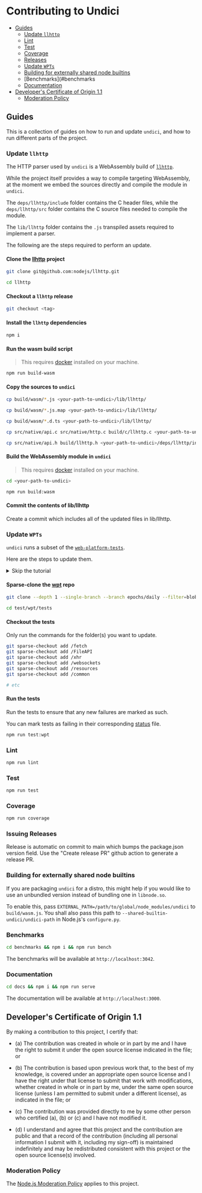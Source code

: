 # Contributing to Undici

* [Guides](#guides)
  * [Update `llhttp`](#update-llhttp)
  * [Lint](#lint)
  * [Test](#test)
  * [Coverage](#coverage)
  * [Releases](#releases)
  * [Update `WPTs`](#update-wpts)
  * [Building for externally shared node builtins](#external-builds)
  *  [Benchmarks](#benchmarks
  *  [Documentation](#documentation)
* [Developer's Certificate of Origin 1.1](#developers-certificate-of-origin)
  * [Moderation Policy](#moderation-policy)

<a id="guides"></a>
## Guides

This is a collection of guides on how to run and update `undici`, and how to run different parts of the project.

<a id="update-llhttp"></a>
### Update `llhttp`

The HTTP parser used by `undici` is a WebAssembly build of [`llhttp`](https://github.com/nodejs/llhttp).

While the project itself provides a way to compile targeting WebAssembly, at the moment we embed the sources
directly and compile the module in `undici`.

The `deps/llhttp/include` folder contains the C header files, while the `deps/llhttp/src` folder contains
the C source files needed to compile the module.

The `lib/llhttp` folder contains the `.js` transpiled assets required to implement a parser.

The following are the steps required to perform an update.

#### Clone the [llhttp](https://github.com/nodejs/llhttp) project

```bash
git clone git@github.com:nodejs/llhttp.git

cd llhttp
```

#### Checkout a `llhttp` release

```bash
git checkout <tag>
```

#### Install the `llhttp` dependencies

```bash
npm i
```

#### Run the wasm build script

> This requires [docker](https://www.docker.com/) installed on your machine.

```bash
npm run build-wasm
```

#### Copy the sources to `undici`

```bash
cp build/wasm/*.js <your-path-to-undici>/lib/llhttp/

cp build/wasm/*.js.map <your-path-to-undici>/lib/llhttp/

cp build/wasm/*.d.ts <your-path-to-undici>/lib/llhttp/

cp src/native/api.c src/native/http.c build/c/llhttp.c <your-path-to-undici>/deps/llhttp/src/

cp src/native/api.h build/llhttp.h <your-path-to-undici>/deps/llhttp/include/
```

#### Build the WebAssembly module in `undici`

> This requires [docker](https://www.docker.com/) installed on your machine.

```bash
cd <your-path-to-undici>

npm run build:wasm
```

#### Commit the contents of lib/llhttp

Create a commit which includes all of the updated files in lib/llhttp.

<a id="update-wpts"></a>
### Update `WPTs`

`undici` runs a subset of the [`web-platform-tests`](https://github.com/web-platform-tests/wpt).

Here are the steps to update them.

<details>
<summary>Skip the tutorial</summary>

```bash
git clone --depth 1 --single-branch --branch epochs/daily --filter=blob:none --sparse https://github.com/web-platform-tests/wpt.git test/wpt/tests
cd test/wpt/tests

git sparse-checkout add /resources
git sparse-checkout add /interfaces
git sparse-checkout add /common
git sparse-checkout add /fetch
git sparse-checkout add /FileAPI
git sparse-checkout add /xhr
git sparse-checkout add /websockets
git sparse-checkout add /mimesniff
git sparse-checkout add /storage
git sparse-checkout add /service-workers
```

</details>

#### Sparse-clone the [wpt](https://github.com/web-platform-tests/wpt) repo

```bash
git clone --depth 1 --single-branch --branch epochs/daily --filter=blob:none --sparse https://github.com/web-platform-tests/wpt.git test/wpt/tests

cd test/wpt/tests

```

#### Checkout the tests

Only run the commands for the folder(s) you want to update.

```bash
git sparse-checkout add /fetch
git sparse-checkout add /FileAPI
git sparse-checkout add /xhr
git sparse-checkout add /websockets
git sparse-checkout add /resources
git sparse-checkout add /common

# etc
```

#### Run the tests

Run the tests to ensure that any new failures are marked as such.

You can mark tests as failing in their corresponding [status](./test/wpt/status) file.

```bash
npm run test:wpt
```

<a id="lint"></a>
### Lint

```bash
npm run lint
```

<a id="test"></a>
### Test

```bash
npm run test
```

<a id="coverage"></a>
### Coverage

```bash
npm run coverage
```

<a id="releases"></a>
### Issuing Releases

Release is automatic on commit to main which bumps the package.json version field.
Use the "Create release PR" github action to generate a release PR.

<a id="external-builds"></a>
### Building for externally shared node builtins

If you are packaging `undici` for a distro, this might help if you would like to use
an unbundled version instead of bundling one in `libnode.so`.

To enable this, pass `EXTERNAL_PATH=/path/to/global/node_modules/undici` to `build/wasm.js`.
You shall also pass this path to `--shared-builtin-undici/undici-path` in Node.js's `configure.py`.

<a id="benchmarks"></a>
### Benchmarks

```bash
cd benchmarks && npm i && npm run bench
```

The benchmarks will be available at `http://localhost:3042`.

<a id="documentation"></a>
### Documentation

```bash
cd docs && npm i && npm run serve
```

The documentation will be available at `http://localhost:3000`.

<a id="developers-certificate-of-origin"></a>
## Developer's Certificate of Origin 1.1

By making a contribution to this project, I certify that:

- (a) The contribution was created in whole or in part by me and I
  have the right to submit it under the open source license
  indicated in the file; or

- (b) The contribution is based upon previous work that, to the best
  of my knowledge, is covered under an appropriate open source
  license and I have the right under that license to submit that
  work with modifications, whether created in whole or in part
  by me, under the same open source license (unless I am
  permitted to submit under a different license), as indicated
  in the file; or

- (c) The contribution was provided directly to me by some other
  person who certified (a), (b) or (c) and I have not modified
  it.

- (d) I understand and agree that this project and the contribution
  are public and that a record of the contribution (including all
  personal information I submit with it, including my sign-off) is
  maintained indefinitely and may be redistributed consistent with
  this project or the open source license(s) involved.

<a id="moderation-policy"></a>
### Moderation Policy

The [Node.js Moderation Policy] applies to this project.

[Node.js Moderation Policy]: https://github.com/nodejs/admin/blob/main/Moderation-Policy.md
